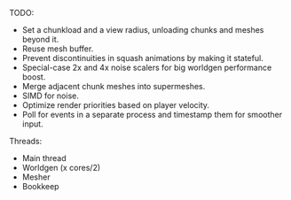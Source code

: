 
TODO:

- Set a chunkload and a view radius, unloading chunks and meshes beyond it.
- Reuse mesh buffer.
- Prevent discontinuities in squash animations by making it stateful.
- Special-case 2x and 4x noise scalers for big worldgen performance boost.
- Merge adjacent chunk meshes into supermeshes.
- SIMD for noise.
- Optimize render priorities based on player velocity.
- Poll for events in a separate process and timestamp them for smoother input.

Threads:

- Main thread
- Worldgen (x cores/2)
- Mesher
- Bookkeep
